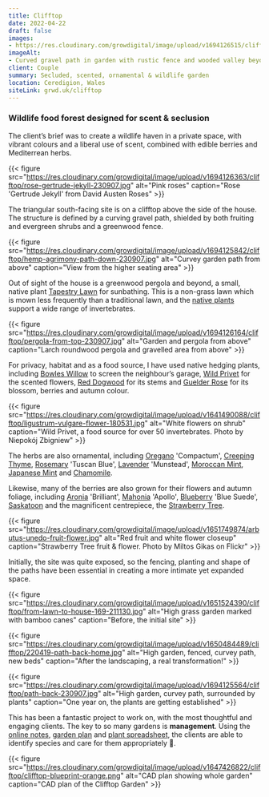 ```yaml
---
title: Clifftop
date: 2022-04-22
draft: false
images: 
- https://res.cloudinary.com/growdigital/image/upload/v1694126515/clifftop/around-the-corner-pergola-230907.jpg
imageAlt: 
- Curved gravel path in garden with rustic fence and wooded valley beyond
client: Couple
summary: Secluded, scented, ornamental & wildlife garden
location: Ceredigion, Wales
siteLink: grwd.uk/clifftop
---
```


### Wildlife food forest designed for scent & seclusion
          
The client’s brief was to create a wildlife haven in a private space, with vibrant colours and a liberal use of scent, combined with edible berries and Mediterrean herbs.

{{< figure src="https://res.cloudinary.com/growdigital/image/upload/v1694126363/clifftop/rose-gertrude-jekyll-230907.jpg" alt="Pink roses" caption="Rose 'Gertrude Jekyll' from David Austen Roses" >}}

The triangular south-facing site is on a clifftop above the side of the house. The structure is defined by a curving gravel path, shielded by both fruiting and evergreen shrubs and a greenwood fence.

{{< figure src="https://res.cloudinary.com/growdigital/image/upload/v1694125842/clifftop/hemp-agrimony-path-down-230907.jpg" alt="Curvey garden path from above" caption="View from the higher seating area" >}}

Out of sight of the house is a greenwood pergola and beyond, a small, native plant [Tapestry Lawn](https://en.wikipedia.org/wiki/Tapestry_lawn) for sunbathing. This is a non-grass lawn which is mown less frequently than a traditional lawn, and the [native plants](https://bit.ly/tapestry-lawn-natives) support a wide range of invertebrates.

{{< figure src="https://res.cloudinary.com/growdigital/image/upload/v1694126164/clifftop/pergola-from-top-230907.jpg" alt="Garden and pergola from above" caption="Larch roundwood pergola and gravelled area from above" >}}

For privacy, habitat and as a food source, I have used native hedging plants, including [Bowles Willow](https://pfaf.org/user/Plant.aspx?LatinName=Salix+%27Bowles+hybrid%27) to screen the neighbour’s garage, [Wild Privet](https://pfaf.org/User/plant.aspx?latinname=Ligustrum+vulgare) for the scented flowers, [Red Dogwood](https://pfaf.org/user/plant.aspx?latinname=Cornus+sanguinea) for its stems and [Guelder Rose](https://pfaf.org/user/Plant.aspx?LatinName=Viburnum+opulus) for its blossom, berries and autumn colour.

{{< figure src="https://res.cloudinary.com/growdigital/image/upload/v1641490088/clifftop/ligustrum-vulgare-flower-180531.jpg" alt="White flowers on shrub" caption="Wild Privet, a food source for over 50 invertebrates. Photo by Niepokój Zbigniew" >}}

The herbs are also ornamental, including [Oregano](https://pfaf.org/user/plant.aspx?latinname=Origanum+vulgare) 'Compactum', [Creeping Thyme](https://pfaf.org/user/Plant.aspx?LatinName=Thymus_serpyllum), [Rosemary](https://pfaf.org/user/plant.aspx?latinname=Rosmarinus+officinalis) 'Tuscan Blue', [Lavender](https://pfaf.org/user/Plant.aspx?LatinName=Lavandula+angustifolia) 'Munstead', [Moroccan Mint](https://mintopia.org/mentha-spicata-var-crispa-moroccan/), [Japanese Mint](https://mintopia.org/mentha-arvensis-var-piperascens/) and [Chamomile](https://pfaf.org/user/Plant.aspx?LatinName=Chamaemelum+nobile). 

Likewise, many of the berries are also grown for their flowers and autumn foliage, including [Aronia](https://pfaf.org/user/Plant.aspx?LatinName=Aronia+prunifolia) 'Brilliant', [Mahonia](https://pfaf.org/user/plant.aspx?LatinName=Mahonia+aquifolium) 'Apollo', [Blueberry](https://pfaf.org/user/Plant.aspx?LatinName=Vaccinium+corymbosum) 'Blue Suede', [Saskatoon](https://pfaf.org/user/plant.aspx?latinname=Amelanchier+alnifolia) and the magnificent centrepiece, the [Strawberry Tree](https://pfaf.org/User/plant.aspx?latinname=Arbutus+unedo).

{{< figure src="https://res.cloudinary.com/growdigital/image/upload/v1651749874/arbutus-unedo-fruit-flower.jpg" alt="Red fruit and white flower closeup" caption="Strawberry Tree fruit & flower. Photo by Miltos Gikas on Flickr" >}}

Initially, the site was quite exposed, so the fencing, planting and shape of the paths have been essential in creating a more intimate yet expanded space.

{{< figure src="https://res.cloudinary.com/growdigital/image/upload/v1651524390/clifftop/from-lawn-to-house-169-211130.jpg" alt="High grass garden marked with bamboo canes" caption="Before, the initial site" >}}

{{< figure src="https://res.cloudinary.com/growdigital/image/upload/v1650484489/clifftop/220419-path-back-home.jpg" alt="High garden, fenced, curvey path, new beds" caption="After the landscaping, a real transformation!" >}}

{{< figure src="https://res.cloudinary.com/growdigital/image/upload/v1694125564/clifftop/path-back-230907.jpg" alt="High garden, curvey path, surrounded by plants" caption="One year on, the plants are getting established" >}}

This has been a fantastic project to work on, with the most thoughtful and engaging clients. The key to so many gardens is **management**. Using the [online notes](https://notes.grwd.uk/clifftop/), [garden plan](https://github.com/growdigital/clifftop/blob/main/clifftop.pdf) and [plant spreadsheet](https://bit.ly/clifftop-plants), the clients are able to identify species and care for them appropriately 💚.

{{< figure src="https://res.cloudinary.com/growdigital/image/upload/v1647426822/clifftop/clifftop-blueprint-orange.png" alt="CAD plan showing whole garden" caption="CAD plan of the Clifftop Garden" >}}

